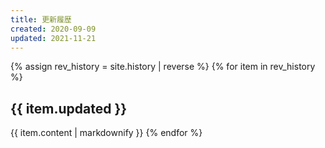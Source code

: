 ```yaml
---
title: 更新履歴
created: 2020-09-09
updated: 2021-11-21
---
```

{% assign rev_history = site.history | reverse %}
{% for item in rev_history %}
## <a name="{{ item.updated }}">{{ item.updated }}</a>
{{ item.content | markdownify }}
{% endfor %}
